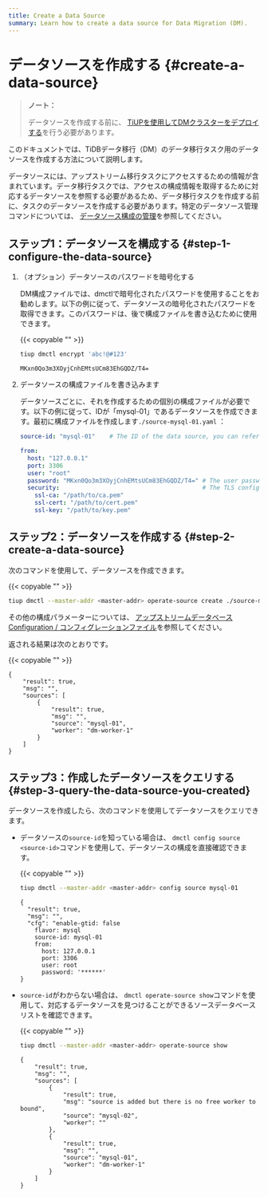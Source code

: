 ```yaml
---
title: Create a Data Source
summary: Learn how to create a data source for Data Migration (DM).
---
```


# データソースを作成する {#create-a-data-source}

> **ノート：**
>
> データソースを作成する前に、 [TiUPを使用してDMクラスターをデプロイする](/dm/deploy-a-dm-cluster-using-tiup.md)を行う必要があります。

このドキュメントでは、TiDBデータ移行（DM）のデータ移行タスク用のデータソースを作成する方法について説明します。

データソースには、アップストリーム移行タスクにアクセスするための情報が含まれています。データ移行タスクでは、アクセスの構成情報を取得するために対応するデータソースを参照する必要があるため、データ移行タスクを作成する前に、タスクのデータソースを作成する必要があります。特定のデータソース管理コマンドについては、 [データソース構成の管理](/dm/dm-manage-source.md)を参照してください。

## ステップ1：データソースを構成する {#step-1-configure-the-data-source}

1.  （オプション）データソースのパスワードを暗号化する

    DM構成ファイルでは、dmctlで暗号化されたパスワードを使用することをお勧めします。以下の例に従って、データソースの暗号化されたパスワードを取得できます。このパスワードは、後で構成ファイルを書き込むために使用できます。

    {{< copyable "" >}}

    ```bash
    tiup dmctl encrypt 'abc!@#123'
    ```

    ```
    MKxn0Qo3m3XOyjCnhEMtsUCm83EhGQDZ/T4=
    ```

2.  データソースの構成ファイルを書き込みます

    データソースごとに、それを作成するための個別の構成ファイルが必要です。以下の例に従って、IDが「mysql-01」であるデータソースを作成できます。最初に構成ファイルを作成します`./source-mysql-01.yaml` ：

    ```yaml
    source-id: "mysql-01"    # The ID of the data source, you can refer this source-id in the task configuration and dmctl command to associate the corresponding data source.

    from:
      host: "127.0.0.1"
      port: 3306
      user: "root"
      password: "MKxn0Qo3m3XOyjCnhEMtsUCm83EhGQDZ/T4=" # The user password of the upstream data source. It is recommended to use the password encrypted with dmctl.
      security:                                        # The TLS configuration of the upstream data source. If not necessary, it can be deleted.
        ssl-ca: "/path/to/ca.pem"
        ssl-cert: "/path/to/cert.pem"
        ssl-key: "/path/to/key.pem"
    ```

## ステップ2：データソースを作成する {#step-2-create-a-data-source}

次のコマンドを使用して、データソースを作成できます。

{{< copyable "" >}}

```bash
tiup dmctl --master-addr <master-addr> operate-source create ./source-mysql-01.yaml
```

その他の構成パラメーターについては、 [アップストリームデータベースConfiguration / コンフィグレーションファイル](/dm/dm-source-configuration-file.md)を参照してください。

返される結果は次のとおりです。

{{< copyable "" >}}

```
{
    "result": true,
    "msg": "",
    "sources": [
        {
            "result": true,
            "msg": "",
            "source": "mysql-01",
            "worker": "dm-worker-1"
        }
    ]
}
```

## ステップ3：作成したデータソースをクエリする {#step-3-query-the-data-source-you-created}

データソースを作成したら、次のコマンドを使用してデータソースをクエリできます。

-   データソースの`source-id`を知っている場合は、 `dmctl config source <source-id>`コマンドを使用して、データソースの構成を直接確認できます。

    {{< copyable "" >}}

    ```bash
    tiup dmctl --master-addr <master-addr> config source mysql-01
    ```

    ```
    {
      "result": true,
      "msg": "",
      "cfg": "enable-gtid: false
        flavor: mysql
        source-id: mysql-01
        from:
          host: 127.0.0.1
          port: 3306
          user: root
          password: '******'
    }
    ```

-   `source-id`がわからない場合は、 `dmctl operate-source show`コマンドを使用して、対応するデータソースを見つけることができるソースデータベースリストを確認できます。

    {{< copyable "" >}}

    ```bash
    tiup dmctl --master-addr <master-addr> operate-source show
    ```

    ```
    {
        "result": true,
        "msg": "",
        "sources": [
            {
                "result": true,
                "msg": "source is added but there is no free worker to bound",
                "source": "mysql-02",
                "worker": ""
            },
            {
                "result": true,
                "msg": "",
                "source": "mysql-01",
                "worker": "dm-worker-1"
            }
        ]
    }
    ```
